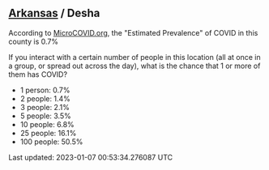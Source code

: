
## [Arkansas](/united-states/arkansas) / Desha

According to [MicroCOVID.org](http://microcovid.org),
the "Estimated Prevalence" of COVID in this county is 0.7%

If you interact with a certain number of people in this location
(all at once in a group, or spread out across the day), what is the chance that
1 or more of them has COVID?

- 1 person: 0.7%
- 2 people: 1.4%
- 3 people: 2.1%
- 5 people: 3.5%
- 10 people: 6.8%
- 25 people: 16.1%
- 100 people: 50.5%

Last updated: 2023-01-07 00:53:34.276087 UTC
